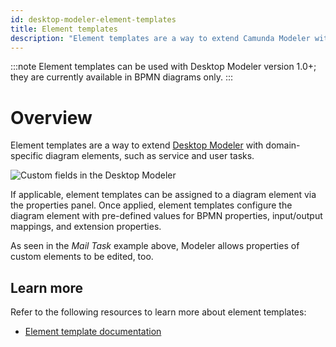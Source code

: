 ```yaml
---
id: desktop-modeler-element-templates
title: Element templates
description: "Element templates are a way to extend Camunda Modeler with domain-specific diagram elements, such as service and user tasks."
---
```


:::note
Element templates can be used with Desktop Modeler version 1.0+; they are currently available in BPMN diagrams only.
:::

# Overview

Element templates are a way to extend [Desktop Modeler](https://camunda.org/bpmn/tool/) with domain-specific diagram elements, such as service and user tasks.

![Custom fields in the Desktop Modeler](./img/overview.png)

If applicable, element templates can be assigned to a diagram element via the properties panel.
Once applied, element templates configure the diagram element with pre-defined values for BPMN properties, input/output mappings, and extension properties.

As seen in the _Mail Task_ example above, Modeler allows properties of custom elements to be edited, too.

## Learn more

Refer to the following resources to learn more about element templates:

- [Element template documentation](/components/modeler/desktop-modeler/element-templates/about-templates.md)

